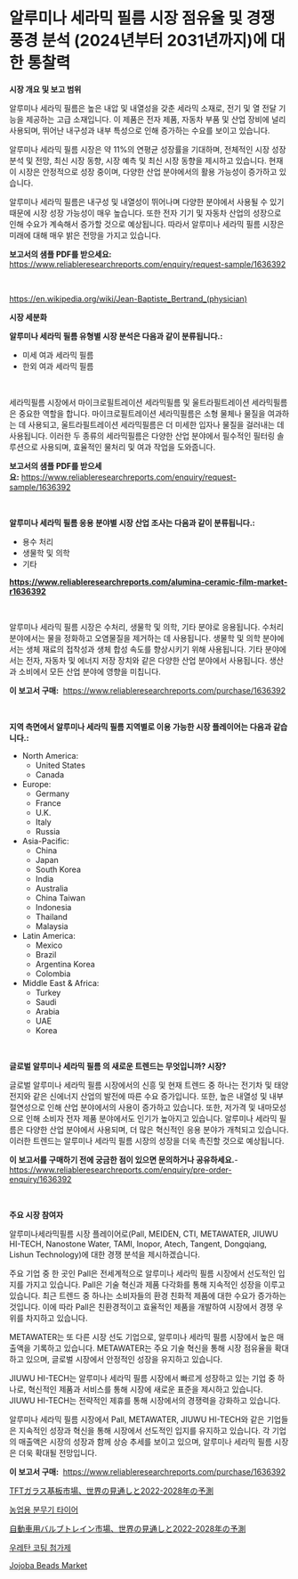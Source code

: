 <p><h1>알루미나 세라믹 필름 시장 점유율 및 경쟁 풍경 분석 (2024년부터 2031년까지)에 대한 통찰력</h1></p><p><strong>시장 개요 및 보고 범위</strong></p>
<p><p>알루미나 세라믹 필름은 높은 내압 및 내열성을 갖춘 세라믹 소재로, 전기 및 열 전달 기능을 제공하는 고급 소재입니다. 이 제품은 전자 제품, 자동차 부품 및 산업 장비에 널리 사용되며, 뛰어난 내구성과 내부 특성으로 인해 증가하는 수요를 보이고 있습니다.</p><p>알루미나 세라믹 필름 시장은 약 11%의 연평균 성장률을 기대하며, 전체적인 시장 성장 분석 및 전망, 최신 시장 동향, 시장 예측 및 최신 시장 동향을 제시하고 있습니다. 현재 이 시장은 안정적으로 성장 중이며, 다양한 산업 분야에서의 활용 가능성이 증가하고 있습니다.</p><p>알루미나 세라믹 필름은 내구성 및 내열성이 뛰어나며 다양한 분야에서 사용될 수 있기 때문에 시장 성장 가능성이 매우 높습니다. 또한 전자 기기 및 자동차 산업의 성장으로 인해 수요가 계속해서 증가할 것으로 예상됩니다. 따라서 알루미나 세라믹 필름 시장은 미래에 대해 매우 밝은 전망을 가지고 있습니다.</p></p>
<p><strong>보고서의 샘플 PDF를 받으세요:</strong> <a href="https://www.reliableresearchreports.com/enquiry/request-sample/1636392">https://www.reliableresearchreports.com/enquiry/request-sample/1636392</a></p>
<p>&nbsp;</p>
<p><a href="https://en.wikipedia.org/wiki/Jean-Baptiste_Bertrand_(physician)">https://en.wikipedia.org/wiki/Jean-Baptiste_Bertrand_(physician)</a></p>
<p><strong>시장 세분화</strong></p>
<p><strong>알루미나 세라믹 필름 유형별 시장 분석은 다음과 같이 분류됩니다.:</strong></p>
<p><ul><li>미세 여과 세라믹 필름</li><li>한외 여과 세라믹 필름</li></ul></p>
<p>&nbsp;</p>
<p><p>세라믹필름 시장에서 마이크로필트레이션 세라믹필름 및 울트라필트레이션 세라믹필름은 중요한 역할을 합니다. 마이크로필트레이션 세라믹필름은 소형 물체나 물질을 여과하는 데 사용되고, 울트라필트레이션 세라믹필름은 더 미세한 입자나 물질을 걸러내는 데 사용됩니다. 이러한 두 종류의 세라믹필름은 다양한 산업 분야에서 필수적인 필터링 솔루션으로 사용되며, 효율적인 물처리 및 여과 작업을 도와줍니다.</p></p>
<p><strong>보고서의 샘플 PDF를 받으세요:</strong>&nbsp;<a href="https://www.reliableresearchreports.com/enquiry/request-sample/1636392">https://www.reliableresearchreports.com/enquiry/request-sample/1636392</a></p>
<p>&nbsp;</p>
<p><strong> 알루미나 세라믹 필름 응용 분야별 시장 산업 조사는 다음과 같이 분류됩니다.:</strong></p>
<p><ul><li>용수 처리</li><li>생물학 및 의학</li><li>기타</li></ul></p>
<p><strong><a href="https://www.reliableresearchreports.com/alumina-ceramic-film-market-r1636392">https://www.reliableresearchreports.com/alumina-ceramic-film-market-r1636392</a></strong></p>
<p>&nbsp;</p>
<p><p>알루미나 세라믹 필름 시장은 수처리, 생물학 및 의학, 기타 분야로 응용됩니다. 수처리 분야에서는 물을 정화하고 오염물질을 제거하는 데 사용됩니다. 생물학 및 의학 분야에서는 생체 재료의 접착성과 생체 합성 속도를 향상시키기 위해 사용됩니다. 기타 분야에서는 전자, 자동차 및 에너지 저장 장치와 같은 다양한 산업 분야에서 사용됩니다. 생산과 소비에서 모든 산업 분야에 영향을 미칩니다.</p></p>
<p><strong>이 보고서 구매:</strong>&nbsp; <a href="https://www.reliableresearchreports.com/purchase/1636392">https://www.reliableresearchreports.com/purchase/1636392</a></p>
<p>&nbsp;</p>
<p><strong>지역 측면에서 알루미나 세라믹 필름 지역별로 이용 가능한 시장 플레이어는 다음과 같습니다.:</strong></p>
<p><ul>
    <li>
        North America:
        <ul>
            <li>United States</li>
            <li>Canada</li>
        </ul>
    </li>
    <li>
        Europe:
        <ul>
            <li>Germany</li>
            <li>France</li>
            <li>U.K.</li>
            <li>Italy</li>
            <li>Russia</li>
        </ul>
    </li>
    <li>
        Asia-Pacific:
        <ul>
            <li>China</li>
            <li>Japan</li>
            <li>South Korea</li>
            <li>India</li>
            <li>Australia</li>
            <li>China Taiwan</li>
            <li>Indonesia</li>
            <li>Thailand</li>
            <li>Malaysia</li>
        </ul>
    </li>
    <li>
        Latin America:
        <ul>
            <li>Mexico</li>
            <li>Brazil</li>
            <li>Argentina Korea</li>
            <li>Colombia</li>
        </ul>
    </li>
    <li>
        Middle East & Africa:
        <ul>
            <li>Turkey</li>
            <li>Saudi</li>
            <li>Arabia</li>
            <li>UAE</li>
            <li>Korea</li>
        </ul>
    </li>
    </ul></p>
<p>&nbsp;</p>
<p><strong>글로벌 알루미나 세라믹 필름 의 새로운 트렌드는 무엇입니까? 시장?</strong></p>
<p><p>글로벌 알루미나 세라믹 필름 시장에서의 신흥 및 현재 트렌드 중 하나는 전기차 및 태양전지와 같은 신에너지 산업의 발전에 따른 수요 증가입니다. 또한, 높은 내열성 및 내부 절연성으로 인해 산업 분야에서의 사용이 증가하고 있습니다. 또한, 저가격 및 내마모성으로 인해 소비자 전자 제품 분야에서도 인기가 높아지고 있습니다. 알루미나 세라믹 필름은 다양한 산업 분야에서 사용되며, 더 많은 혁신적인 응용 분야가 개척되고 있습니다. 이러한 트렌드는 알루미나 세라믹 필름 시장의 성장을 더욱 촉진할 것으로 예상됩니다.</p></p>
<p><strong>이 보고서를 구매하기 전에 궁금한 점이 있으면 문의하거나 공유하세요.</strong>- <a href="https://www.reliableresearchreports.com/enquiry/pre-order-enquiry/1636392">https://www.reliableresearchreports.com/enquiry/pre-order-enquiry/1636392</a></p>
<p>&nbsp;</p>
<p><strong>주요 시장 참여자</strong></p>
<p><p>알루미나세라믹필름 시장 플레이어로(Pall, MEIDEN, CTI, METAWATER, JIUWU HI-TECH, Nanostone Water, TAMI, Inopor, Atech, Tangent, Dongqiang, Lishun Technology)에 대한 경쟁 분석을 제시하겠습니다.</p><p>주요 기업 중 한 곳인 Pall은 전세계적으로 알루미나 세라믹 필름 시장에서 선도적인 입지를 가지고 있습니다. Pall은 기술 혁신과 제품 다각화를 통해 지속적인 성장을 이루고 있습니다. 최근 트렌드 중 하나는 소비자들의 환경 친화적 제품에 대한 수요가 증가하는 것입니다. 이에 따라 Pall은 친환경적이고 효율적인 제품을 개발하여 시장에서 경쟁 우위를 차지하고 있습니다.</p><p>METAWATER는 또 다른 시장 선도 기업으로, 알루미나 세라믹 필름 시장에서 높은 매출액을 기록하고 있습니다. METAWATER는 주요 기술 혁신을 통해 시장 점유율을 확대하고 있으며, 글로벌 시장에서 안정적인 성장을 유지하고 있습니다.</p><p>JIUWU HI-TECH는 알루미나 세라믹 필름 시장에서 빠르게 성장하고 있는 기업 중 하나로, 혁신적인 제품과 서비스를 통해 시장에 새로운 표준을 제시하고 있습니다. JIUWU HI-TECH는 전략적인 제휴를 통해 시장에서의 경쟁력을 강화하고 있습니다.</p><p>알루미나 세라믹 필름 시장에서 Pall, METAWATER, JIUWU HI-TECH와 같은 기업들은 지속적인 성장과 혁신을 통해 시장에서 선도적인 입지를 유지하고 있습니다. 각 기업의 매출액은 시장의 성장과 함께 상승 추세를 보이고 있으며, 알루미나 세라믹 필름 시장은 더욱 확대될 전망입니다.</p></p>
<p><strong>이 보고서 구매:</strong>&nbsp;&nbsp;<a href="https://www.reliableresearchreports.com/purchase/1636392">https://www.reliableresearchreports.com/purchase/1636392</a></p>
<p><p><a href="https://medium.com/@camerontroy1981/tft%E3%82%AC%E3%83%A9%E3%82%B9%E5%9F%BA%E6%9D%BF%E5%B8%82%E5%A0%B4%E3%81%AE%E8%A6%8B%E9%80%9A%E3%81%97-%E3%82%B0%E3%83%AD%E3%83%BC%E3%83%90%E3%83%AB%E5%B1%95%E6%9C%9B%E3%81%8A%E3%82%88%E3%81%B32022%E5%B9%B4%E3%81%8B%E3%82%892028%E5%B9%B4%E3%81%BE%E3%81%A7%E3%81%AE%E4%BA%88%E6%B8%AC%E3%81%AB%E3%81%A4%E3%81%84%E3%81%A6-%E5%B8%82%E5%A0%B4%E3%81%AE%E8%B2%A1%E5%8B%99%E7%8A%B6%E6%B3%81-%E5%B8%82%E5%A0%B4%E8%A6%8F%E6%A8%A1-2031%E5%B9%B4%E3%81%BE%E3%81%A7%E3%81%AE%E5%8F%8E%E7%9B%8A%E5%88%86%E6%9E%90-8613c91413f0">TFTガラス基板市場、世界の見通しと2022-2028年の予測</a></p><p><a href="https://github.com/rahat-gis/Market-Research-Report-List-1/blob/main/2761699139954.md">농업용 분무기 타이어</a></p><p><a href="https://medium.com/@camerontroy1981/%E8%87%AA%E5%8B%95%E8%BB%8A%E3%83%90%E3%83%AB%E3%83%96%E3%83%88%E3%83%AC%E3%82%A4%E3%83%B3%E5%B8%82%E5%A0%B4-%E3%82%B0%E3%83%AD%E3%83%BC%E3%83%90%E3%83%AB%E5%B1%95%E6%9C%9B%E3%81%A82022%E5%B9%B4%E3%81%8B%E3%82%892028%E5%B9%B4%E3%81%BE%E3%81%A7%E3%81%AE%E4%BA%88%E6%B8%AC%E5%B8%82%E5%A0%B4-2024%E5%B9%B4%E3%81%8B%E3%82%892031%E5%B9%B4%E3%81%BE%E3%81%A7%E3%81%AE%E6%A5%AD%E7%95%8C%E3%81%AE%E3%83%88%E3%83%AC%E3%83%B3%E3%83%89%E3%81%A8%E4%BA%88%E6%B8%AC-b95936d19bc1">自動車用バルブトレイン市場、世界の見通しと2022-2028年の予測</a></p><p><a href="https://medium.com/@nikitaschaefer/%EA%B8%80%EB%A1%9C%EB%B2%8C-%EC%9A%B0%EB%A0%88%ED%83%84-%EC%BD%94%ED%8C%85-%EC%B2%A8%EA%B0%80%EC%A0%9C-%EC%8B%9C%EC%9E%A5%EC%9D%98-%ED%8F%AC%EA%B4%84%EC%A0%81-%EB%B6%84%EC%84%9D-%EC%84%B1%EC%9E%A5-%ED%8A%B8%EB%A0%8C%EB%93%9C-%EB%B0%8F-%EC%8B%9C%EC%9E%A5-%EC%98%88%EC%B8%A1-2024-2031-ba29b42dacdd">우레탄 코팅 첨가제</a></p><p><a href="https://github.com/kumertitash/Market-Research-Report-List-1/blob/main/jojoba-beads-market.md">Jojoba Beads Market</a></p></p>